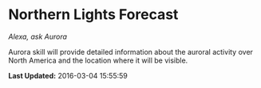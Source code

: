 # Northern Lights Forecast
*Alexa, ask Aurora*

Aurora skill will provide detailed information about the auroral activity over North America and the location where it will be visible.

**Last Updated:** 2016-03-04 15:55:59
